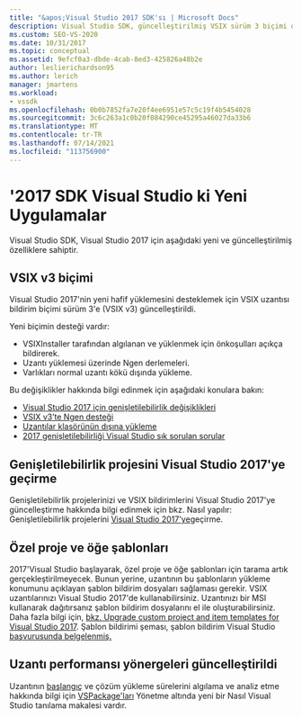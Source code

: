 ```yaml
---
title: "&apos;Visual Studio 2017 SDK'sı | Microsoft Docs"
description: Visual Studio SDK, güncelleştirilmiş VSIX sürüm 3 biçimi de dahil olmak üzere Visual Studio 2017 için yeni ve güncelleştirilmiş özelliklere sahiptir.
ms.custom: SEO-VS-2020
ms.date: 10/31/2017
ms.topic: conceptual
ms.assetid: 9efcf0a3-dbde-4cab-8ed3-425826a48b2e
author: leslierichardson95
ms.author: lerich
manager: jmartens
ms.workload:
- vssdk
ms.openlocfilehash: 0b0b7852fa7e20f4ee6951e57c5c19f4b5454028
ms.sourcegitcommit: 3c6c263a1c0b20f084290ce45295a46027da33b6
ms.translationtype: MT
ms.contentlocale: tr-TR
ms.lasthandoff: 07/14/2021
ms.locfileid: "113756900"
---
```

# <a name="what39s-new-in-the-visual-studio-2017-sdk"></a>&#39;2017 SDK Visual Studio ki Yeni Uygulamalar

Visual Studio SDK, Visual Studio 2017 için aşağıdaki yeni ve güncelleştirilmiş özelliklere sahiptir.

## <a name="vsix-v3-format"></a>VSIX v3 biçimi

Visual Studio 2017'nin yeni hafif yüklemesini desteklemek için VSIX uzantısı bildirim biçimi sürüm 3'e (VSIX v3) güncelleştirildi.

Yeni biçimin desteği vardır:

* VSIXInstaller tarafından algılanan ve yüklenmek için önkoşulları açıkça bildirerek.
* Uzantı yüklemesi üzerinde Ngen derlemeleri.
* Varlıkları normal uzantı kökü dışında yükleme.

Bu değişiklikler hakkında bilgi edinmek için aşağıdaki konulara bakın:

* [Visual Studio 2017 için genişletilebilirlik değişiklikleri](breaking-changes-2017.md)
* [VSIX v3’te Ngen desteği](ngen-support.md)
* [Uzantılar klasörünün dışına yükleme](set-install-root.md)
* [2017 genişletilebilirliği Visual Studio sık sorulan sorular](faq-2017.yml)

## <a name="migrate-extensibility-project-to-visual-studio-2017"></a>Genişletilebilirlik projesini Visual Studio 2017'ye geçirme

Genişletilebilirlik projelerinizi ve VSIX bildirimlerini Visual Studio 2017'ye güncelleştirme hakkında bilgi edinmek için bkz. Nasıl yapılır: Genişletilebilirlik projelerini [Visual Studio 2017'ye](how-to-migrate-extensibility-projects-to-visual-studio-2017.md)geçirme.

## <a name="custom-project-and-item-templates"></a>Özel proje ve öğe şablonları

2017'Visual Studio başlayarak, özel proje ve öğe şablonları için tarama artık gerçekleştirilmeyecek. Bunun yerine, uzantının bu şablonların yükleme konumunu açıklayan şablon bildirim dosyaları sağlaması gerekir. VSIX uzantılarınızı Visual Studio 2017'de kullanabilirsiniz. Uzantınızı bir MSI kullanarak dağıtırsanız şablon bildirim dosyalarını el ile oluşturabilirsiniz. Daha fazla bilgi için, [bkz. Upgrade custom project and item templates for Visual Studio 2017](../extensibility/upgrading-custom-project-and-item-templates-for-visual-studio-2017.md). Şablon bildirimi şeması, şablon bildirim Visual Studio [başvurusunda belgelenmiş.](../extensibility/visual-studio-template-manifest-schema-reference.md)

## <a name="updated-extension-performance-guidelines"></a>Uzantı performansı yönergeleri güncelleştirildi

Uzantının [başlangıç](how-to-diagnose-extension-performance.md) ve çözüm yükleme sürelerini algılama ve analiz etme hakkında bilgi için [VSPackage'ları](managing-vspackages.md) Yönetme altında yeni bir Nasıl Visual Studio tanılama makalesi vardır.
